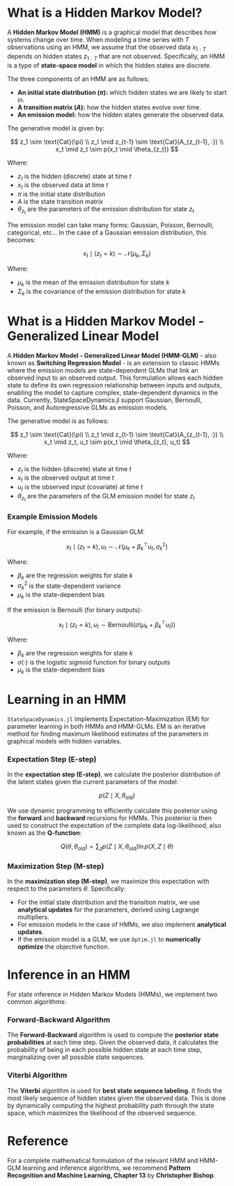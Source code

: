 # What is a Hidden Markov Model?

A **Hidden Markov Model (HMM)** is a graphical model that describes how systems change over time. When modeling a time series with $T$ observations using an HMM, we assume that the observed data $x_{1:T}$ depends on hidden states $z_{1:T}$ that are not observed. Specifically, an HMM is a type of **state-space model** in which the hidden states are discrete.

The three components of an HMM are as follows:
- **An initial state distribution ($\pi$):** which hidden states we are likely to start in.
- **A transition matrix ($A$):** how the hidden states evolve over time.
- **An emission model:** how the hidden states generate the observed data.

The generative model is given by:

$$
z_1 \sim \text{Cat}(\pi) \\
z_t \mid z_{t-1} \sim \text{Cat}(A_{z_{t-1}, :}) \\
x_t \mid z_t \sim p(x_t \mid \theta_{z_t})
$$

Where:

- $z_t$ is the hidden (discrete) state at time $t$
- $x_t$ is the observed data at time $t$
- $\pi$ is the initial state distribution
- $A$ is the state transition matrix
- $\theta_{z_t}$ are the parameters of the emission distribution for state $z_t$

The emission model can take many forms: Gaussian, Poisson, Bernoulli, categorical, etc... In the case of a Gaussian emission distribution, this becomes:

$$
x_t \mid (z_t = k) \sim \mathcal{N}(\mu_k, \Sigma_k)
$$

Where:

- $\mu_k$ is the mean of the emission distribution for state $k$
- $\Sigma_k$ is the covariance of the emission distribution for state $k$

# What is a Hidden Markov Model - Generalized Linear Model
A **Hidden Markov Model - Generalized Linear Model (HMM-GLM)** - also known as **Switching Regression Model** - is an extension to classic HMMs where the emission models are state-dependent GLMs that link an observed input to an observed output. This formulation allows each hidden state to define its own regression relationship between inputs and outputs, enabling the model to capture complex, state-dependent dynamics in the data. Currently, StateSpaceDynamics.jl support Gaussian, Bernoulli, Poisson, and Autoregressive GLMs as emission models.

The generative model is as follows:

$$
z_1 \sim \text{Cat}(\pi) \\
z_t \mid z_{t-1} \sim \text{Cat}(A_{z_{t-1}, :}) \\
x_t \mid z_t, u_t \sim p(x_t \mid \theta_{z_t}, u_t)
$$

Where:

- $z_t$ is the hidden (discrete) state at time $t$
- $x_t$ is the observed output at time $t$
- $u_t$ is the observed input (covariate) at time $t$
- $\theta_{z_t}$ are the parameters of the GLM emission model for state $z_t$

### Example Emission Models

For example, if the emission is a Gaussian GLM:

$$
x_t \mid (z_t = k), u_t \sim \mathcal{N}(\mu_k + \beta_k^\top u_t, \sigma_k^2)
$$

Where:
- $\beta_k$ are the regression weights for state $k$
- $\sigma_k^2$ is the state-dependent variance
- $\mu_k$ is the state-dependent bias

If the emission is Bernoulli (for binary outputs):

$$
x_t \mid (z_t = k), u_t \sim \text{Bernoulli} \left( \sigma \left( \mu_k + \beta_k^\top u_t \right) \right)
$$

Where:

- $\beta_k$ are the regression weights for state $k$
- $\sigma(\cdot)$ is the logistic sigmoid function for binary outputs
- $\mu_k$ is the state-dependent bias

# Learning in an HMM

`StateSpaceDynamics.jl` implements Expectation-Maximization (EM) for parameter learning in both HMMs and HMM-GLMs. EM is an iterative method for finding maximum likelihood estimates of the parameters in graphical models with hidden variables. 

### Expectation Step (E-step)
In the **expectation step (E-step)**, we calculate the posterior distribution of the latent states given the current parameters of the model:

$$
p(Z \mid X, \theta_{\text{old}})
$$

We use dynamic programming to efficiently calculate this posterior using the **forward** and **backward** recursions for HMMs. This posterior is then used to construct the expectation of the complete data log-likelihood, also known as the **Q-function**:

$$
Q(\theta, \theta_{\text{old}}) = \sum_z p(Z \mid X, \theta_{\text{old}}) \ln p(X, Z \mid \theta)
$$

### Maximization Step (M-step)
In the **maximization step (M-step)**, we maximize this expectation with respect to the parameters $\theta$. Specifically:

- For the initial state distribution and the transition matrix, we use **analytical updates** for the parameters, derived using Lagrange multipliers.
- For emission models in the case of HMMs, we also implement **analytical updates**.
- If the emission model is a GLM, we use `Optim.jl` to **numerically optimize** the objective function.

# Inference in an HMM

For state inference in Hidden Markov Models (HMMs), we implement two common algorithms:

### Forward-Backward Algorithm
The **Forward-Backward** algorithm is used to compute the **posterior state probabilities** at each time step. Given the observed data, it calculates the probability of being in each possible hidden state at each time step, marginalizing over all possible state sequences.

### Viterbi Algorithm
The **Viterbi** algorithm is used for **best state sequence labeling**. It finds the most likely sequence of hidden states given the observed data. This is done by dynamically computing the highest probability path through the state space, which maximizes the likelihood of the observed sequence.

# Reference

For a complete mathematical formulation of the relevant HMM and HMM-GLM learning and inference algorithms, we recommend **Pattern Recognition and Machine Learning, Chapter 13** by **Christopher Bishop**.
